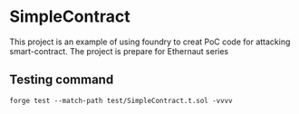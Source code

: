 # SimpleContract

This project is an example of using foundry to creat PoC code for attacking smart-contract. The project is prepare for Ethernaut series 

## Testing command

```
forge test --match-path test/SimpleContract.t.sol -vvvv
```
